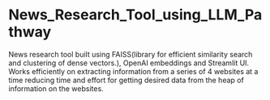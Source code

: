 # News_Research_Tool_using_LLM_Pathway
News research tool built using FAISS(library for efficient similarity search and clustering of dense vectors.), OpenAI embeddings and Streamlit UI. Works efficiently on extracting information from a series of 4 websites at a time reducing time and effort for getting desired data from the heap of information on the websites.
